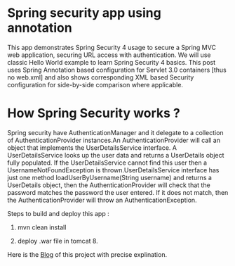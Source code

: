 # Spring security app using annotation

This app demonstrates Spring Security 4 usage to secure a Spring MVC web application, securing URL access with authentication. We will use classic Hello World example to learn Spring Security 4 basics. This post uses Spring Annotation based configuration for Servlet 3.0 containers [thus no web.xml] and also shows corresponding XML based Security configuration for side-by-side comparison where applicable.

# How Spring Security works ?

Spring security have AuthenticationManager and it delegate to a collection of AuthenticationProvider instances.An AuthenticationProvider will call an object that implements the UserDetailsService interface. A UserDetailsService looks up the user data and returns a UserDetails object fully populated. If the UserDetailsService cannot find this user then a UsernameNotFoundException is thrown.UserDetailsService interface has just one method loadUserByUsername(String username) and  returns a UserDetails object, then the AuthenticationProvider will check that the password matches the password the user entered. If it does not match, then the AuthenticationProvider will throw an AuthenticationException.

Steps to build and deploy this app :

1) mvn clean install

2) deploy .war file in tomcat 8.

Here is the [Blog](https://sunilkumarpblog.blogspot.in/2015/12/spring-security-4-hello-world-example.html) of this project with precise explination.
